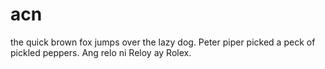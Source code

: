 # acn
the quick brown fox jumps over the lazy dog.
Peter piper picked a peck of pickled peppers.
Ang relo ni Reloy ay Rolex.
